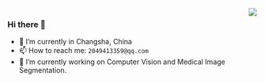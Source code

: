 <a href="#">
<img align="right" src="https://github-readme-stats.vercel.app/api?username=codecat0&show_icons=true&theme=shades-of-blue" /> 
</a>
                                                                                                                 
### Hi there 👋

- 🔭 I’m currently in Changsha, China
- 📫 How to reach me: `2049413359@qq.com`
- 🌱 I’m currently working on Computer Vision and Medical Image Segmentation.

<!--
**codecat0/codecat0** is a ✨ _special_ ✨ repository because its `README.md` (this file) appears on your GitHub profile.

Here are some ideas to get you started:

- 🔭 I’m currently working on ...
- 🌱 I’m currently learning ...
- 👯 I’m looking to collaborate on ...
- 🤔 I’m looking for help with ...
- 💬 Ask me about ...
- 📫 How to reach me: ...
- 😄 Pronouns: ...
- ⚡ Fun fact: ...
-->
